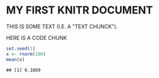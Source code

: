 MY FIRST KNITR DOCUMENT
======================================
  
THIS IS SOME TEXT (I.E. A "TEXT CHUNCK").

HERE IS A CODE CHUNK

```r
set.seed(1)
x <- rnorm(100)
mean(x)
```

```
## [1] 0.1089
```

